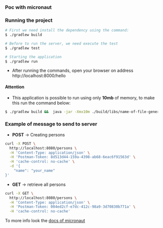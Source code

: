 ### Poc with micronaut


### Running the project
```bash
# First we need install the dependency using the command:
$ ./gradlew build

# Before to run the server, we need execute the test 
$ ./gradlew test

# Starting the application
$ ./gradlew run

```

* After running the commands, open your browser on address http://localhost:8000/hello


#### Attention ####

* This application is possible to run using only **10mb** of memory, to make this run the command below:

```bash
$ ./gradlew build &&  java -jar -Xmx10m ./build/libs/name-of-file-generated.jar
``` 


### Example of message to send to server
* **POST** -> Creating persons
```bash
curl -X POST \
  http://localhost:8080/persons \
  -H 'Content-Type: application/json' \
  -H 'Postman-Token: 8d513d44-159a-4398-ab68-6eac6f91563d' \
  -H 'cache-control: no-cache' \
  -d '{
	"name": "your_name"
}'
```

* **GET** -> retrieve all persons 
```bash
curl -X GET \
  http://localhost:8080/persons \
  -H 'Content-Type: application/json' \
  -H 'Postman-Token: 004ed2cf-e7dc-412c-98a9-3d70830b771a' \
  -H 'cache-control: no-cache'
```

To more info look the [docs of micronaut](https://docs.micronaut.io/1.2.0.RC2/guide/index.html#creatingServer)